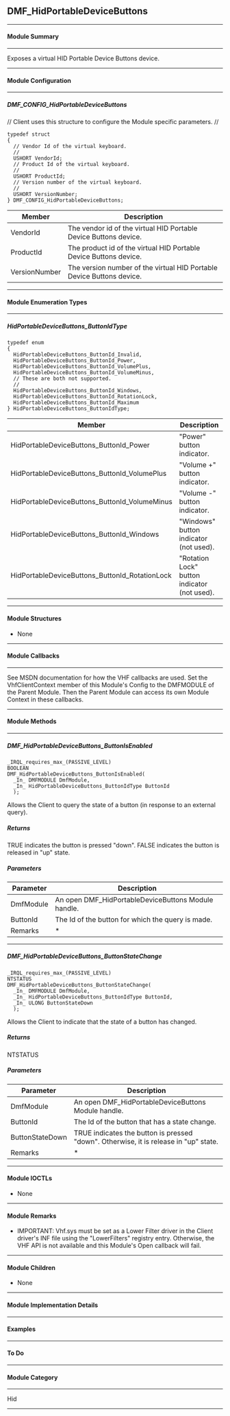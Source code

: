 ## DMF_HidPortableDeviceButtons

-----------------------------------------------------------------------------------------------------------------------------------

#### Module Summary

-----------------------------------------------------------------------------------------------------------------------------------

Exposes a virtual HID Portable Device Buttons device.

-----------------------------------------------------------------------------------------------------------------------------------

#### Module Configuration

-----------------------------------------------------------------------------------------------------------------------------------
##### DMF_CONFIG_HidPortableDeviceButtons
// Client uses this structure to configure the Module specific parameters.
//
````
typedef struct
{
  // Vendor Id of the virtual keyboard.
  //
  USHORT VendorId;
  // Product Id of the virtual keyboard.
  //
  USHORT ProductId;
  // Version number of the virtual keyboard.
  //
  USHORT VersionNumber;
} DMF_CONFIG_HidPortableDeviceButtons;
````
Member | Description
----|----
VendorId | The vendor id of the virtual HID Portable Device Buttons device.
ProductId | The product id of the virtual HID Portable Device Buttons device.
VersionNumber | The version number of the virtual HID Portable Device Buttons device.

-----------------------------------------------------------------------------------------------------------------------------------

#### Module Enumeration Types

-----------------------------------------------------------------------------------------------------------------------------------
##### HidPortableDeviceButtons_ButtonIdType
````
typedef enum
{
  HidPortableDeviceButtons_ButtonId_Invalid,
  HidPortableDeviceButtons_ButtonId_Power,
  HidPortableDeviceButtons_ButtonId_VolumePlus,
  HidPortableDeviceButtons_ButtonId_VolumeMinus,
  // These are both not supported.
  //
  HidPortableDeviceButtons_ButtonId_Windows,
  HidPortableDeviceButtons_ButtonId_RotationLock,
  HidPortableDeviceButtons_ButtonId_Maximum
} HidPortableDeviceButtons_ButtonIdType;
````
Member | Description
----|----
HidPortableDeviceButtons_ButtonId_Power | "Power" button indicator.
HidPortableDeviceButtons_ButtonId_VolumePlus | "Volume +" button indicator.
HidPortableDeviceButtons_ButtonId_VolumeMinus | "Volume -" button indicator.
HidPortableDeviceButtons_ButtonId_Windows | "Windows" button indicator (not used).
HidPortableDeviceButtons_ButtonId_RotationLock | "Rotation Lock" button indicator (not used).

-----------------------------------------------------------------------------------------------------------------------------------

#### Module Structures

* None

-----------------------------------------------------------------------------------------------------------------------------------

#### Module Callbacks

-----------------------------------------------------------------------------------------------------------------------------------

See MSDN documentation for how the VHF callbacks are used. Set the VhfClientContext member of this Module's Config to the
DMFMODULE of the Parent Module. Then the Parent Module can access its own Module Context in these callbacks.

-----------------------------------------------------------------------------------------------------------------------------------

#### Module Methods

-----------------------------------------------------------------------------------------------------------------------------------

##### DMF_HidPortableDeviceButtons_ButtonIsEnabled

````
_IRQL_requires_max_(PASSIVE_LEVEL)
BOOLEAN
DMF_HidPortableDeviceButtons_ButtonIsEnabled(
  _In_ DMFMODULE DmfModule,
  _In_ HidPortableDeviceButtons_ButtonIdType ButtonId
  );
````

Allows the Client to query the state of a button (in response to an external query).

##### Returns

TRUE indicates the button is pressed "down". FALSE indicates the button is released in "up" state.

##### Parameters
Parameter | Description
----|----
DmfModule | An open DMF_HidPortableDeviceButtons Module handle.
ButtonId | The Id of the button for which the query is made.
Remarks | *

-----------------------------------------------------------------------------------------------------------------------------------

##### DMF_HidPortableDeviceButtons_ButtonStateChange

````
_IRQL_requires_max_(PASSIVE_LEVEL)
NTSTATUS
DMF_HidPortableDeviceButtons_ButtonStateChange(
  _In_ DMFMODULE DmfModule,
  _In_ HidPortableDeviceButtons_ButtonIdType ButtonId,
  _In_ ULONG ButtonStateDown
  );
````

Allows the Client to indicate that the state of a button has changed.

##### Returns

NTSTATUS

##### Parameters
Parameter | Description
----|----
DmfModule | An open DMF_HidPortableDeviceButtons Module handle.
ButtonId | The Id of the button that has a state change.
ButtonStateDown | TRUE indicates the button is pressed "down". Otherwise, it is release in "up" state.
Remarks | *

-----------------------------------------------------------------------------------------------------------------------------------

#### Module IOCTLs

* None

-----------------------------------------------------------------------------------------------------------------------------------

#### Module Remarks

* IMPORTANT: Vhf.sys must be set as a Lower Filter driver in the Client driver's INF file using the "LowerFilters" registry entry. Otherwise, the VHF API is not available and this Module's Open callback will fail.

-----------------------------------------------------------------------------------------------------------------------------------

#### Module Children

* None

-----------------------------------------------------------------------------------------------------------------------------------

#### Module Implementation Details

-----------------------------------------------------------------------------------------------------------------------------------

#### Examples

-----------------------------------------------------------------------------------------------------------------------------------

#### To Do

-----------------------------------------------------------------------------------------------------------------------------------
#### Module Category

-----------------------------------------------------------------------------------------------------------------------------------

Hid

-----------------------------------------------------------------------------------------------------------------------------------

